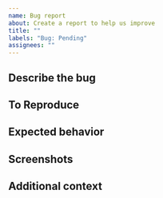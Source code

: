 ```yaml
---
name: Bug report
about: Create a report to help us improve
title: ""
labels: "Bug: Pending"
assignees: ""
---
```


## Describe the bug

<!-- A clear and concise description of what the bug is. -->

## To Reproduce

<!--
Steps to reproduce the behavior:

1. Go to '...'
2. Click on '....'
3. Scroll down to '....'
4. See error
-->

## Expected behavior

<!-- A clear and concise description of what you expected to happen. -->

## Screenshots

<!-- If applicable, add screenshots to help explain your problem. -->

## Additional context

<!-- Add any other context about the problem here. -->
